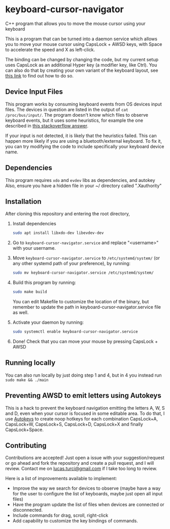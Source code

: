 # keyboard-cursor-navigator

C++ program that allows you to move the mouse cursor using your keyboard

This is a program that can be turned into a daemon service which allows you to move your mouse cursor using CapsLock + AWSD keys, with Space to accelerate the speed and X as left-click. 

The binding can be changed by changing the code, but my current setup uses CapsLock as an additional Hyper key (a modifier key, like Ctrl). You can also do that by creating your own variant of the keyboard layout, see [this link](https://forum.endeavouros.com/t/how-to-convert-caps-lock-to-hyper-key/24575) to find out how to do so. 

## Device Input Files
This program works by consuming keyboard events from OS devices input files. The devices in question are listed in the output of `cat /proc/bus/input/`. The program doesn't know which files to observe keyboard events, but it uses some heuristics, for example the one described in [this stackoverflow answer](https://stackoverflow.com/questions/29678011/determine-linux-keyboard-events-device).

If your input is not detected, it is likely that the heuristics failed. This can happen more likely if you are using a bluetooth/external keyboard. To fix it, you can try modifying the code to include specifically your keyboard device name.

## Dependencies
This program requires `xdo` and `evdev` libs as dependencies, and autokey
Also, ensure you have a hidden file in your ~/ directory called ".Xauthority"

## Installation

After cloning this repository and entering the root directory,
1. Install dependencies
    ```bash
    sudo apt install libxdo-dev libevdev-dev
    ```
2. Go to `keyboard-cursor-navigator.service` and replace "\<username\>" with your username.
3. Move `keyboard-cursor-navigator.service` to `/etc/systemd/system/` (or any other systemd path of your preference), by running: 
    
    ```bash
    sudo mv keyboard-cursor-navigator.service /etc/systemd/system/
    ```
4. Build this program by running:
    ```bash
    sudo make build
    ```
    You can edit Makefile to customize the location of the binary, but remember to update the path in keyboard-cursor-navigator.service file as well.
5. Activate your daemon by running:
    ```bash
    sudo systemctl enable keyboard-cursor-navigator.service
    ```
6. Done! Check that you can move your mouse by pressing CapsLock + AWSD

## Running locally

You can also run locally by just doing step 1 and 4, but in 4 you instead run `sudo make && ./main`


## Preventing AWSD to emit letters using Autokeys
This is a hack to prevent the keyboard navigation emitting the letters A, W, S and D, even when your cursor is focused in some editable area. To do that, I use [Autokeys](https://github.com/autokey/autokey) to create noop hotkeys for each combination CapsLock+A, CapsLock+W, CapsLock+S, CapsLock+D, CapsLock+X and finally CapsLock+Space.

## Contributing

Contributions are accepted! Just open a issue with your suggestion/request or go ahead and fork the repository and create a pull request, and I will review. Contact me on lucas.turci@gmail.com if I take too long to review.

Here is a list of improvements available to implement:
- Improve the way we search for devices to observe (maybe have a way for the user to configure the list of keyboards, maybe just open all input files)
- Have the program update the list of files when devices are connected or disconnected.
- Include commands for drag, scroll, right-click
- Add capability to customize the key bindings of commands.